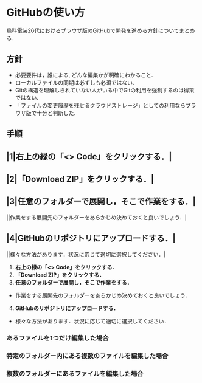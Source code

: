 # GitHubの使い方
鳥科電装26代におけるブラウザ版のGitHubで開発を進める方針についてまとめる．

## 方針
- 必要要件は，誰による, どんな編集かが明確にわかること. 
- ローカルファイルの同期は必ずしも必須ではない. 
- Gitの構造を理解しきれていない人がいる中でGitの利用を強制するのは得策ではない. 
- 「ファイルの変更履歴を残せるクラウドストレージ」としての利用ならブラウザ版で十分と判断した. 

## 手順
|1|右上の緑の「\<\> Code」をクリックする．|
-

|2|「Download ZIP」をクリックする．|
-

|3|任意のフォルダーで展開し，そこで作業をする．|
-
||作業をする展開先のフォルダーをあらかじめ決めておくと良いでしょう．|

|4|GitHubのリポジトリにアップロードする．|
-
||様々な方法があります．状況に応じて適切に選択してください．|


1. **右上の緑の「\<\> Code」をクリックする．**
2. **「Download ZIP」をクリックする．**
3. **任意のフォルダーで展開し，そこで作業をする．**
- 作業をする展開先のフォルダーをあらかじめ決めておくと良いでしょう．
4. **GitHubのリポジトリにアップロードする．**
- 様々な方法があります．状況に応じて適切に選択してください．

### あるファイルを1つだけ編集した場合


### 特定のフォルダー内にある複数のファイルを編集した場合


### 複数のフォルダーにあるファイルを編集した場合


